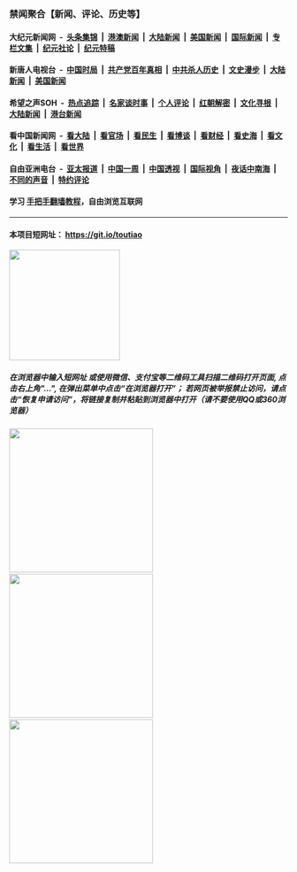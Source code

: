 ### 禁闻聚合【新闻、评论、历史等】

#### 大纪元新闻网 &nbsp;-&nbsp; [头条集锦](indexes/E头条集锦.md?t=02150802) &nbsp;|&nbsp; [港澳新闻](indexes/E港澳新闻.md?t=02150802)  &nbsp;|&nbsp; [大陆新闻](indexes/E大陆新闻.md?t=02150802) &nbsp;|&nbsp; [美国新闻](indexes/E美国新闻.md?t=02150802) &nbsp;|&nbsp; [国际新闻](indexes/E国际新闻.md?t=02150802) &nbsp;|&nbsp; [专栏文集](indexes/E专栏文集.md?t=02150802) &nbsp;|&nbsp; [纪元社论](indexes/E纪元社论.md?t=02150802) &nbsp;|&nbsp; [纪元特稿](indexes/E纪元特稿.md?t=02150802) 

#### 新唐人电视台 &nbsp;-&nbsp; [中国时局](indexes/N中国时局.md?t=02150802) &nbsp;|&nbsp; [共产党百年真相](indexes/N共产党百年真相.md?t=02150802) &nbsp;|&nbsp; [中共杀人历史](indexes/N中共杀人历史.md?t=02150802) &nbsp;|&nbsp; [文史漫步](indexes/N文史漫步.md?t=02150802) &nbsp;|&nbsp; [大陆新闻](indexes/N大陆新闻.md?t=02150802) &nbsp;|&nbsp; [美国新闻](indexes/N美国新闻.md?t=02150802)

#### 希望之声SOH &nbsp;-&nbsp; [热点追踪](indexes/H热点追踪.md?t=02150802) &nbsp;|&nbsp; [名家谈时事](indexes/H名家谈时事.md?t=02150802) &nbsp;|&nbsp; [个人评论](indexes/H个人评论.md?t=02150802)  &nbsp;|&nbsp; [红朝解密](indexes/H红朝解密.md?t=02150802) &nbsp;|&nbsp; [文化寻根](indexes/H文化寻根.md?t=02150802) &nbsp;|&nbsp; [大陆新闻](indexes/H大陆新闻.md?t=02150802) &nbsp;|&nbsp; [港台新闻](indexes/H港台新闻.md?t=02150802)

#### 看中国新闻网 &nbsp;-&nbsp; [看大陆](indexes/S看大陆.md?t=02150802) &nbsp;|&nbsp; [看官场](indexes/S看官场.md?t=02150802) &nbsp;|&nbsp; [看民生](indexes/S看民生.md?t=02150802)  &nbsp;|&nbsp; [看博谈](indexes/S看博谈.md?t=02150802) &nbsp;|&nbsp; [看财经](indexes/S看财经.md?t=02150802) &nbsp;|&nbsp; [看史海](indexes/S看史海.md?t=02150802) &nbsp;|&nbsp; [看文化](indexes/S看文化.md?t=02150802) &nbsp;|&nbsp; [看生活](indexes/S看生活.md?t=02150802) &nbsp;|&nbsp; [看世界](indexes/S看世界.md?t=02150802)

#### 自由亚洲电台 &nbsp;-&nbsp; [亚太报道](indexes/R亚太报道.md?t=02150802) &nbsp;|&nbsp; [中国一周](indexes/R中国一周.md?t=02150802) &nbsp;|&nbsp; [中国透视](indexes/R中国透视.md?t=02150802)  &nbsp;|&nbsp; [国际视角](indexes/R国际视角.md?t=02150802) &nbsp;|&nbsp; [夜话中南海](indexes/R夜话中南海.md?t=02150802) &nbsp;|&nbsp; [不同的声音](indexes/R不同的声音.md?t=02150802) &nbsp;|&nbsp; [特约评论](indexes/R特约评论.md?t=02150802)

#### 学习 [手把手翻墙教程](https://github.com/gfw-breaker/guides/wiki)，自由浏览互联网

----

#### 本项目短网址： https://git.io/toutiao
<img src="https://raw.githubusercontent.com/gfw-breaker/banned-news/master/scripts/img/qr.png" width="200px"/>  

##### 在浏览器中输入短网址 或使用微信、支付宝等二维码工具扫描二维码打开页面, 点击右上角"...", 在弹出菜单中点击“在浏览器打开”； 若网页被举报禁止访问，请点击“恢复申请访问”，将链接复制并粘贴到浏览器中打开（请不要使用QQ或360浏览器）

<img src="https://raw.githubusercontent.com/gfw-breaker/banned-news/master/scripts/img/1.png" width="260px"/> &nbsp; <img src="https://raw.githubusercontent.com/gfw-breaker/banned-news/master/scripts/img/2.png" width="260px"/> &nbsp; <img src="https://raw.githubusercontent.com/gfw-breaker/banned-news/master/scripts/img/3.png" width="260px"/>
